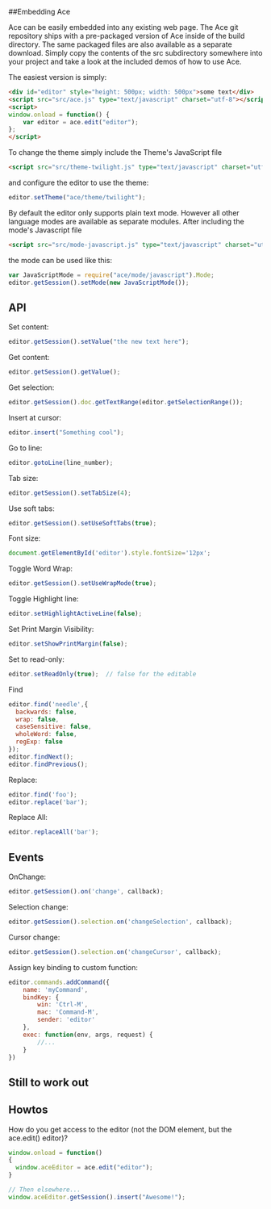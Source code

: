 ##Embedding Ace

Ace can be easily embedded into any existing web page. The Ace git repository ships with a pre-packaged version of Ace inside of the build directory. The same packaged files are also available as a separate download. Simply copy the contents of the src subdirectory somewhere into your project and take a look at the included demos of how to use Ace.

The easiest version is simply:

```html
<div id="editor" style="height: 500px; width: 500px">some text</div>
<script src="src/ace.js" type="text/javascript" charset="utf-8"></script>
<script>
window.onload = function() {
    var editor = ace.edit("editor");
};
</script>
```

To change the theme simply include the Theme's JavaScript file

```html
<script src="src/theme-twilight.js" type="text/javascript" charset="utf-8"></script>
```

and configure the editor to use the theme:

```javascript
editor.setTheme("ace/theme/twilight");
```


By default the editor only supports plain text mode. However all other language modes are available as separate modules. After including the mode's Javascript file

```html
<script src="src/mode-javascript.js" type="text/javascript" charset="utf-8"></script>
```

the mode can be used like this:

```javascript
var JavaScriptMode = require("ace/mode/javascript").Mode;
editor.getSession().setMode(new JavaScriptMode());
```

## API
Set content:

```javascript
editor.getSession().setValue("the new text here");
```

Get content:

```javascript
editor.getSession().getValue();
```

Get selection:

```javascript
editor.getSession().doc.getTextRange(editor.getSelectionRange());
```

Insert at cursor:

```javascript
editor.insert("Something cool");
```

Go to line:

```javascript
editor.gotoLine(line_number);
```

Tab size:

```javascript
editor.getSession().setTabSize(4);
```

Use soft tabs:

```javascript
editor.getSession().setUseSoftTabs(true);
```

Font size:

```javascript
document.getElementById('editor').style.fontSize='12px';
```

Toggle Word Wrap:

```javascript
editor.getSession().setUseWrapMode(true);
```

Toggle Highlight line:

```javascript
editor.setHighlightActiveLine(false);
```

Set Print Margin Visibility:

```javascript
editor.setShowPrintMargin(false);
```

Set to read-only:

```javascript
editor.setReadOnly(true);  // false for the editable
```

Find

```javascript
editor.find('needle',{
  backwards: false,
  wrap: false,
  caseSensitive: false,
  wholeWord: false,
  regExp: false
});
editor.findNext();
editor.findPrevious();
```

Replace:

```javascript
editor.find('foo');
editor.replace('bar');
```

Replace All:

```javascript
editor.replaceAll('bar');
```

## Events
OnChange:

```javascript
editor.getSession().on('change', callback);
```

Selection change:

```javascript
editor.getSession().selection.on('changeSelection', callback);
```

Cursor change:

```javascript
editor.getSession().selection.on('changeCursor', callback);
```

Assign key binding to custom function:

```javascript
editor.commands.addCommand({
    name: 'myCommand',
    bindKey: {
        win: 'Ctrl-M',
        mac: 'Command-M',
        sender: 'editor'
    },
    exec: function(env, args, request) {
        //...
    }
})
```

## Still to work out


## Howtos

How do you get access to the editor (not the DOM element, but the ace.edit() editor)?

```javascript
window.onload = function()
{
  window.aceEditor = ace.edit("editor");
}

// Then elsewhere...
window.aceEditor.getSession().insert("Awesome!");
```